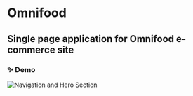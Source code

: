 # Omnifood

## Single page application for Omnifood e-commerce site


### ✨ Demo

![Navigation and Hero Section](FullPage.png)
